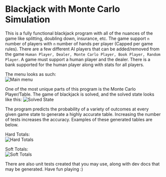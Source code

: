 # Blackjack with Monte Carlo Simulation

This is a fully functional blackjack program with all of the nuances of the game like splitting, doubling down, insurance, etc. The game support `n` number of players with `n` number of hands per player (Capped per game rules).
There are a few different AI players that can be added/removed from the game `Human Player, Dealer, Monte Carlo Player, Book Player, Random Player`. A game must support a human player and the dealer. There is a bank supported for the human player along with stats for all players.

The menu looks as such: \
![Main menu](https://www.josephmilici.com/terminal.png)

One of the most unique parts of this program is the Monte Carlo Player/Table. The game of blackjack is solved, and the solved state looks like this:
![Solved State](https://www.josephmilici.com/blackjackSolved.png)

The program predicts the probability of a variety of outcomes at every given game state to generate a highly accurate table. Increasing the number of tests increases the accuracy.
Examples of these generated tables are below.

Hard Totals: \
![Hard Totals](https://josephmilici.com/hardTable.png)

Soft Totals: \
![Soft Totals](https://josephmilici.com/softTable.png)


There are also unit tests created that you may use, along with dev docs that may be generated. 
Have fun playing :)

